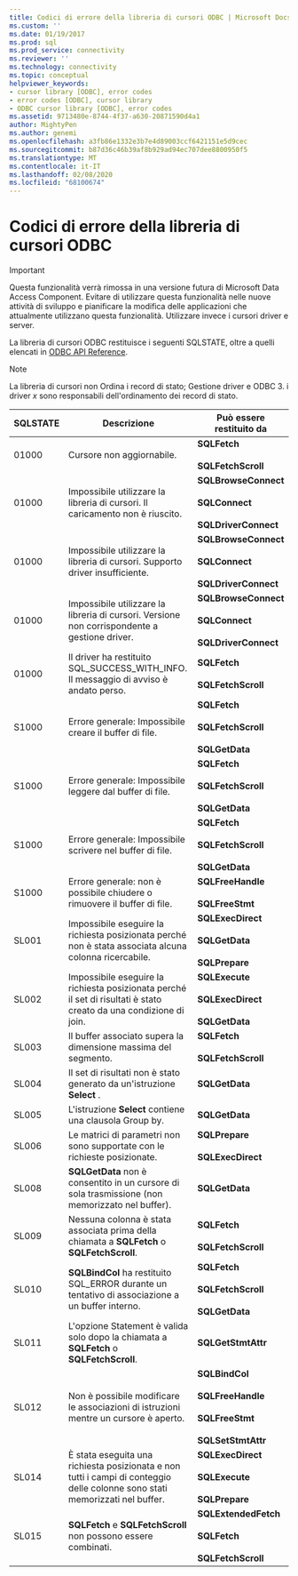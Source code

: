 ```yaml
---
title: Codici di errore della libreria di cursori ODBC | Microsoft Docs
ms.custom: ''
ms.date: 01/19/2017
ms.prod: sql
ms.prod_service: connectivity
ms.reviewer: ''
ms.technology: connectivity
ms.topic: conceptual
helpviewer_keywords:
- cursor library [ODBC], error codes
- error codes [ODBC], cursor library
- ODBC cursor library [ODBC], error codes
ms.assetid: 9713480e-8744-4f37-a630-20871590d4a1
author: MightyPen
ms.author: genemi
ms.openlocfilehash: a3fb86e1332e3b7e4d89003ccf6421151e5d9cec
ms.sourcegitcommit: b87d36c46b39af8b929ad94ec707dee8800950f5
ms.translationtype: MT
ms.contentlocale: it-IT
ms.lasthandoff: 02/08/2020
ms.locfileid: "68100674"
---
```

# <a name="odbc-cursor-library-error-codes"></a>Codici di errore della libreria di cursori ODBC
> [!IMPORTANT]  
>  Questa funzionalità verrà rimossa in una versione futura di Microsoft Data Access Component. Evitare di utilizzare questa funzionalità nelle nuove attività di sviluppo e pianificare la modifica delle applicazioni che attualmente utilizzano questa funzionalità. Utilizzare invece i cursori driver e server.  
  
 La libreria di cursori ODBC restituisce i seguenti SQLSTATE, oltre a quelli elencati in [ODBC API Reference](../../../odbc/reference/syntax/odbc-api-reference.md).  
  
> [!NOTE]  
>  La libreria di cursori non Ordina i record di stato; Gestione driver e ODBC 3. i driver *x* sono responsabili dell'ordinamento dei record di stato.  
  
|SQLSTATE|Descrizione|Può essere restituito da|  
|--------------|-----------------|--------------------------|  
|01000|Cursore non aggiornabile.|**SQLFetch**<br /><br /> **SQLFetchScroll**|  
|01000|Impossibile utilizzare la libreria di cursori. Il caricamento non è riuscito.|**SQLBrowseConnect**<br /><br /> **SQLConnect**<br /><br /> **SQLDriverConnect**|  
|01000|Impossibile utilizzare la libreria di cursori. Supporto driver insufficiente.|**SQLBrowseConnect**<br /><br /> **SQLConnect**<br /><br /> **SQLDriverConnect**|  
|01000|Impossibile utilizzare la libreria di cursori. Versione non corrispondente a gestione driver.|**SQLBrowseConnect**<br /><br /> **SQLConnect**<br /><br /> **SQLDriverConnect**|  
|01000|Il driver ha restituito SQL_SUCCESS_WITH_INFO. Il messaggio di avviso è andato perso.|**SQLFetch**<br /><br /> **SQLFetchScroll**|  
|S1000|Errore generale: Impossibile creare il buffer di file.|**SQLFetch**<br /><br /> **SQLFetchScroll**<br /><br /> **SQLGetData**|  
|S1000|Errore generale: Impossibile leggere dal buffer di file.|**SQLFetch**<br /><br /> **SQLFetchScroll**<br /><br /> **SQLGetData**|  
|S1000|Errore generale: Impossibile scrivere nel buffer di file.|**SQLFetch**<br /><br /> **SQLFetchScroll**<br /><br /> **SQLGetData**|  
|S1000|Errore generale: non è possibile chiudere o rimuovere il buffer di file.|**SQLFreeHandle**<br /><br /> **SQLFreeStmt**|  
|SL001|Impossibile eseguire la richiesta posizionata perché non è stata associata alcuna colonna ricercabile.|**SQLExecDirect**<br /><br /> **SQLGetData**<br /><br /> **SQLPrepare**|  
|SL002|Impossibile eseguire la richiesta posizionata perché il set di risultati è stato creato da una condizione di join.|**SQLExecute**<br /><br /> **SQLExecDirect**<br /><br /> **SQLGetData**|  
|SL003|Il buffer associato supera la dimensione massima del segmento.|**SQLFetch**<br /><br /> **SQLFetchScroll**|  
|SL004|Il set di risultati non è stato generato da un'istruzione **Select** .|**SQLGetData**|  
|SL005|L'istruzione **Select** contiene una clausola Group by.|**SQLGetData**|  
|SL006|Le matrici di parametri non sono supportate con le richieste posizionate.|**SQLPrepare**<br /><br /> **SQLExecDirect**|  
|SL008|**SQLGetData** non è consentito in un cursore di sola trasmissione (non memorizzato nel buffer).|**SQLGetData**|  
|SL009|Nessuna colonna è stata associata prima della chiamata a **SQLFetch** o **SQLFetchScroll**.|**SQLFetch**<br /><br /> **SQLFetchScroll**|  
|SL010|**SQLBindCol** ha restituito SQL_ERROR durante un tentativo di associazione a un buffer interno.|**SQLFetch**<br /><br /> **SQLFetchScroll**<br /><br /> **SQLGetData**|  
|SL011|L'opzione Statement è valida solo dopo la chiamata a **SQLFetch** o **SQLFetchScroll**.|**SQLGetStmtAttr**|  
|SL012|Non è possibile modificare le associazioni di istruzioni mentre un cursore è aperto.|**SQLBindCol**<br /><br /> **SQLFreeHandle**<br /><br /> **SQLFreeStmt**<br /><br /> **SQLSetStmtAttr**|  
|SL014|È stata eseguita una richiesta posizionata e non tutti i campi di conteggio delle colonne sono stati memorizzati nel buffer.|**SQLExecDirect**<br /><br /> **SQLExecute**<br /><br /> **SQLPrepare**|  
|SL015|**SQLFetch** e **SQLFetchScroll** non possono essere combinati.|**SQLExtendedFetch**<br /><br /> **SQLFetch**<br /><br /> **SQLFetchScroll**|

